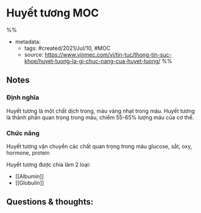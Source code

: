 # Huyết tương MOC

%% 
- metadata:
	- tags: #created/2021/Jul/10, #MOC 
	- source: https://www.vinmec.com/vi/tin-tuc/thong-tin-suc-khoe/huyet-tuong-la-gi-chuc-nang-cua-huyet-tuong/
%%


## Notes
### Định nghĩa
Huyết tương là một chất dịch trong, màu vàng nhạt trong máu. Huyết tương là thành phần quan trọng trong máu, chiếm 55-65% lượng máu của cơ thể. 

### Chức năng
Huyết tương vận chuyển các chất quan trọng trong máu glucose, sắt, oxy, hormone, protein

Huyết tương được chia làm 2 loại:
- [[Albumin]]
- [[Globulin]]

## Questions & thoughts:

